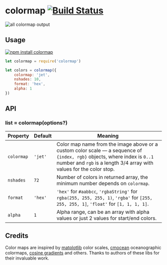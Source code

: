 # colormap [![Build Status](https://travis-ci.org/bpostlethwaite/colormap.png)](https://travis-ci.org/bpostlethwaite/colormap)

![all colormap output](./colormaps.png)

## Usage

[![npm install colormap](https://nodei.co/npm/colormap.png?mini=true)](https://npmjs.org/package/colormap/)

```js
let colormap = require('colormap')

let colors = colormap({
    colormap: 'jet',
    nshades: 10,
    format: 'hex',
    alpha: 1
})
```

## API

### list = colormap(options?)

Property | Default | Meaning
---|---|---
`colormap` | `'jet'` | Color map name from the image above or a custom color scale — a sequence of `{index, rgb}` objects, where index is `0..1` number and `rgb` is a length 3/4 array with values for the color stop.
`nshades` | `72` | Number of colors in returned array, the minimum number depends on `colormap`.
`format` | `'hex'` | `'hex'` for `#aabbcc`, `'rgbaString'` for `rgba(255, 255, 255, 1)`, `'rgba'` for `[255, 255, 255, 1]`, `'float'` for `[1, 1, 1, 1]`.
`alpha` | `1` | Alpha range, can be an array with alpha values or just 2 values for start/end colors. |


## Credits

Color maps are inspired by [matplotlib](https://github.com/d3/d3-scale#sequential-color-scales) color scales, [cmocean](https://github.com/matplotlib/cmocean) oceanographic colormaps, [cosine gradients](https://github.com/thi-ng/color/blob/master/src/gradients.org) and others. Thanks to authors of these libs for their invaluable work.
